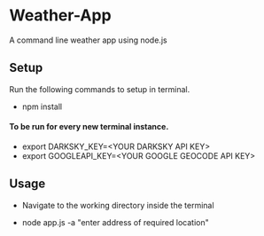 # Weather-App
A command line weather app using node.js

## Setup

Run the following commands to setup in terminal.

* npm install

#### To be run for every new terminal instance.

* export DARKSKY_KEY=\<YOUR DARKSKY API KEY\>
* export GOOGLEAPI_KEY=\<YOUR GOOGLE GEOCODE API KEY\>

## Usage

* Navigate to the working directory inside the terminal

* node app.js -a "enter address of required location"
